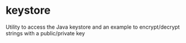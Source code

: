 # keystore
Utility to access the Java keystore and an example to encrypt/decrypt strings with a public/private key
